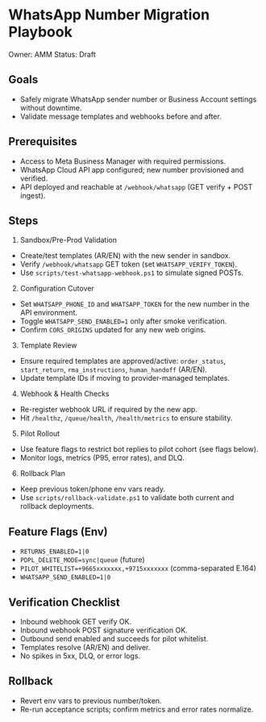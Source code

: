 # WhatsApp Number Migration Playbook

Owner: AMM
Status: Draft

## Goals
- Safely migrate WhatsApp sender number or Business Account settings without downtime.
- Validate message templates and webhooks before and after.

## Prerequisites
- Access to Meta Business Manager with required permissions.
- WhatsApp Cloud API app configured; new number provisioned and verified.
- API deployed and reachable at `/webhook/whatsapp` (GET verify + POST ingest).

## Steps
1) Sandbox/Pre-Prod Validation
- Create/test templates (AR/EN) with the new sender in sandbox.
- Verify `/webhook/whatsapp` GET token (set `WHATSAPP_VERIFY_TOKEN`).
- Use `scripts/test-whatsapp-webhook.ps1` to simulate signed POSTs.

2) Configuration Cutover
- Set `WHATSAPP_PHONE_ID` and `WHATSAPP_TOKEN` for the new number in the API environment.
- Toggle `WHATSAPP_SEND_ENABLED=1` only after smoke verification.
- Confirm `CORS_ORIGINS` updated for any new web origins.

3) Template Review
- Ensure required templates are approved/active: `order_status`, `start_return`, `rma_instructions`, `human_handoff` (AR/EN).
- Update template IDs if moving to provider-managed templates.

4) Webhook & Health Checks
- Re-register webhook URL if required by the new app.
- Hit `/healthz`, `/queue/health`, `/health/metrics` to ensure stability.

5) Pilot Rollout
- Use feature flags to restrict bot replies to pilot cohort (see flags below).
- Monitor logs, metrics (P95, error rates), and DLQ.

6) Rollback Plan
- Keep previous token/phone env vars ready.
- Use `scripts/rollback-validate.ps1` to validate both current and rollback deployments.

## Feature Flags (Env)
- `RETURNS_ENABLED=1|0`
- `PDPL_DELETE_MODE=sync|queue` (future)
- `PILOT_WHITELIST=+9665xxxxxxx,+9715xxxxxxx` (comma-separated E.164)
- `WHATSAPP_SEND_ENABLED=1|0`

## Verification Checklist
- Inbound webhook GET verify OK.
- Inbound webhook POST signature verification OK.
- Outbound send enabled and succeeds for pilot whitelist.
- Templates resolve (AR/EN) and deliver.
- No spikes in 5xx, DLQ, or error logs.

## Rollback
- Revert env vars to previous number/token.
- Re-run acceptance scripts; confirm metrics and error rates normalize.

